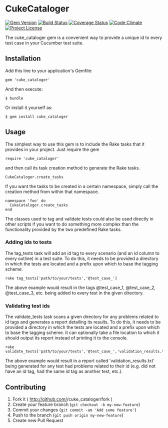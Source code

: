 # CukeCataloger


[![Gem Version](https://badge.fury.io/rb/cuke_cataloger.svg)](http://badge.fury.io/rb/cuke_cataloger)
[![Build Status](https://travis-ci.org/enkessler/cuke_cataloger.svg?branch=master)](https://travis-ci.org/enkessler/cuke_cataloger)
[![Coverage Status](https://coveralls.io/repos/enkessler/cuke_cataloger/badge.svg?branch=master&service=github)](https://coveralls.io/github/enkessler/cuke_cataloger?branch=master)
[![Code Climate](https://codeclimate.com/github/enkessler/cuke_cataloger/badges/gpa.svg)](https://codeclimate.com/github/enkessler/cuke_cataloger)
[![Project License](https://img.shields.io/badge/license-MIT-blue.svg)](https://github.com/enkessler/cuke_cataloger/blob/master/LICENSE.txt)


The cuke_cataloger gem is a convenient way to provide a unique id to every test case in your Cucumber test suite. 

## Installation

Add this line to your application's Gemfile:

    gem 'cuke_cataloger'

And then execute:

    $ bundle

Or install it yourself as:

    $ gem install cuke_cataloger

## Usage

The simplest way to use this gem is to include the Rake tasks that it provides in your project. Just require the gem

    require 'cuke_cataloger'

and then call its task creation method to generate the Rake tasks.

    CukeCataloger.create_tasks

If you want the tasks to be created in a certain namespace, simply call the creation method from within that namespace.

    namespace 'foo' do
      CukeCataloger.create_tasks
    end

The classes used to tag and validate tests could also be used directly in other scripts if you want to do something more complex than the functionality provided by the two predefined Rake tasks.
  
### Adding ids to tests

The tag_tests task will add an id tag to every scenario (and an id column to every outline) in a test suite. To do this, it needs to be provided a directory in which the tests are located and a prefix upon which to base the tagging scheme.

    rake tag_tests['path/to/your/tests','@test_case_']

The above example would result in the tags @test_case_1, @test_case_2, @test_case_3, etc. being added to every test in the given directory.

### Validating test ids

The validate_tests task scans a given directory for any problems related to id tags and generates a report detailing its results. To do this, it needs to be provided a directory in which the tests are located and a prefix upon which to base the tagging scheme. It can optionally take a file location to which it should output its report instead of printing it to the console.

    rake validate_tests['path/to/your/tests','@test_case_','validation_results.txt']

The above example would result in a report called 'validation_results.txt' being generated for any test had problems related to their id (e.g. did not have an id tag, had the same id tag as another test, etc.).

## Contributing

1. Fork it ( http://github.com/<my-github-username>/cuke_cataloger/fork )
2. Create your feature branch (`git checkout -b my-new-feature`)
3. Commit your changes (`git commit -am 'Add some feature'`)
4. Push to the branch (`git push origin my-new-feature`)
5. Create new Pull Request
